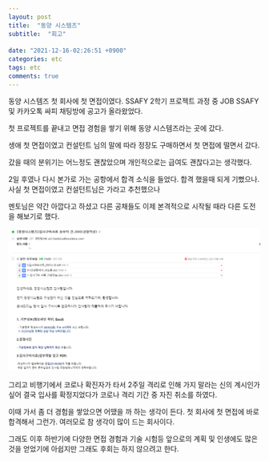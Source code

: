 ```yaml
---
layout: post
title:  "동양 시스템즈"
subtitle:  "회고"

date: "2021-12-16-02:26:51 +0900"
categories: etc
tags: etc
comments: true
---
```


동양 시스템즈
첫 회사에 첫 면접이였다.
SSAFY 2학기 프로젝트 과정 중 JOB SSAFY 및 카카오톡 싸피 채팅방에 공고가 올라왔었다.

첫 프로젝트를 끝내고 면접 경험을 쌓기 위해 동양 시스템즈라는 곳에 갔다.

생애 첫 면접이였고 컨설턴트 님의 말에 따라 정장도 구매하면서 첫 면접에  떨면서 갔다.

갔을 때의 분위기는 어느정도 괜찮았으며 개인적으로는 급여도 괜찮다고는 생각했다.

2일 후였나 다시 본가로 가는 공항에서 합격 소식을 들었다.
합격 했을때 되게 기뻤으나. 사실 첫 면접이였고 컨설턴트님은 가라고 추천했으나

멘토님은 약간 아깝다고 하셨고 다른 공채들도 이제 본격적으로 시작될 때라 다른 도전을 해보기로 했다.

![20220220_235524](/assets/20220220_235524.png)

그리고 비행기에서 코로나 확진자가 타서 2주일 격리로 인해 가지 말라는 신의 계시인가 싶어 결국 입사를 확정지었다가 코로나 격리 기간 중 자진 취소를 하였다.

이때 가서 좀 더 경험을 쌓았으면 어땠을 까 하는 생각이 든다.
첫 회사에 첫 면접에 바로 합격해서 그런가. 여러모로 참 생각이 많이 드는 회사이다.

그래도 이후 하반기에 다양한 면접 경험과 기술 시험등 앞으로의 계획 및 인생에도 많은 것을 얻었기에 아쉽지만 그래도 후회는 하지 않으려고 한다.
